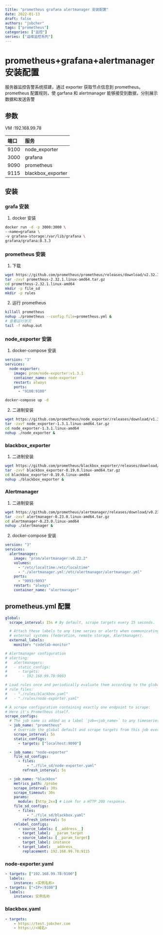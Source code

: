 ```yaml
---
title: "prometheus grafana alertmanager 安装配置"
date: 2022-01-13
draft: false
authors: "jobcher"
tags: ["prometheus"]
categories: ["监控"]
series: ["运维监控系列"]
---
```


# prometheus+grafana+alertmanager 安装配置

服务器监控告警系统搭建，通过 exporter 获取节点信息到 prometheus。prometheus 配置规则，使 garfana 和 alertmanager 能够接受到数据，分别展示数据和发送告警

## 参数

VM :192.168.99.78

| 端口 | 服务              |
| :--- | :---------------- |
| 9100 | node_exporter     |
| 3000 | grafana           |
| 9090 | prometheus        |
| 9115 | blackbox_exporter |

## 安装

### grafa 安装

1. docker 安装

```sh
docker run -d -p 3000:3000 \
--name=grafana \
-v grafana-storage:/var/lib/grafana \
grafana/grafana:8.3.3
```

### prometheus 安装

1. 下载

```sh
wget https://github.com/prometheus/prometheus/releases/download/v2.32.1/prometheus-2.32.1.linux-amd64.tar.gz
tar -zxvf prometheus-2.32.1.linux-amd64.tar.gz
cd prometheus-2.32.1.linux-amd64
mkdir -p file_sd
mkdir -p rules
```

2. 运行 prometheus

```sh
killall prometheus
nohup ./prometheus --config.file=prometheus.yml &
# 查看运行状况
tail -f nohup.out
```

### node_exporter 安装

1. docker-compose 安装

```yml
version: "3"
services:
  node-exporter:
    image: prom/node-exporter:v1.3.1
    container_name: node-exporter
    restart: always
    ports:
      - "9100:9100"
```

```sh
docker-compose up -d
```

2. 二进制安装

```sh
wget https://github.com/prometheus/node_exporter/releases/download/v1.3.1/node_exporter-1.3.1.linux-amd64.tar.gz
tar -zxvf node_exporter-1.3.1.linux-amd64.tar.gz
cd node_exporter-1.3.1.linux-amd64
nohup ./node_exporter &
```

### blackbox_exporter

1. 二进制安装

```sh
wget https://github.com/prometheus/blackbox_exporter/releases/download/v0.19.0/blackbox_exporter-0.19.0.linux-amd64.tar.gz
tar -zxvf blackbox_exporter-0.19.0.linux-amd64.tar.gz
cd blackbox_exporter-0.19.0.linux-amd64
nohup ./blackbox_exporter &
```

### Alertmanager

1. 二进制安装

```sh
wget https://github.com/prometheus/alertmanager/releases/download/v0.23.0/alertmanager-0.23.0.linux-amd64.tar.gz
tar -zxvf alertmanager-0.23.0.linux-amd64.tar.gz
cd alertmanager-0.23.0.linux-amd64
nohup ./alertmanager &
```

2. docker-compose 安装

```yaml
version: "3"
services:
  alertmanager:
    image: "prom/alertmanager:v0.22.2"
    volumes:
      - "/etc/localtime:/etc/localtime"
      - "./alertmanager.yml:/etc/alertmanager/alertmanager.yml"
    ports:
      - "9093:9093"
    restart: "always"
    container_name: "alertmanager"
```

## prometheus.yml 配置

```yaml
global:
  scrape_interval: 15s # By default, scrape targets every 15 seconds.

  # Attach these labels to any time series or alerts when communicating with
  # external systems (federation, remote storage, Alertmanager).
  external_labels:
    monitor: "codelab-monitor"

# Alertmanager configuration
# alerting:
#   alertmanagers:
#   - static_configs:
#     - targets:
#       - 192.168.99.78:9093

# Load rules once and periodically evaluate them according to the global 'evaluation_interval'.
# rule_files:
#   - "./rules/blackbox.yaml"
#   - "./rules/node-exporter.yaml"

# A scrape configuration containing exactly one endpoint to scrape:
# Here it's Prometheus itself.
scrape_configs:
  # The job name is added as a label `job=<job_name>` to any timeseries scraped from this config.
  - job_name: "prometheus"
    # Override the global default and scrape targets from this job every 5 seconds.
    scrape_interval: 5s
    static_configs:
      - targets: ["localhost:9090"]

  - job_name: "node-exporter"
    file_sd_configs:
      - files:
          - "./file_sd/node-exporter.yaml"
        refresh_interval: 5s

  - job_name: "blackbox"
    metrics_path: /probe
    scrape_interval: 30s
    scrape_timeout: 30s
    params:
      module: [http_2xx] # Look for a HTTP 200 response.
    file_sd_configs:
      - files:
          - "./file_sd/blackbox.yaml"
        refresh_interval: 5s
    relabel_configs:
      - source_labels: [__address__]
        target_label: __param_target
      - source_labels: [__param_target]
        target_label: instance
      - target_label: __address__
        replacement: 192.168.99.78:9115
```

### node-exporter.yaml

```yaml
- targets: ["192.168.99.78:9100"]
  labels:
    instance: <实例名称>
- targets: ["<IP>:9100"]
  labels:
    instance: 实例名称
```

### blackbox.yaml

```yaml
- targets:
    - https://test.jobcher.com
    - https://<域名>
```

